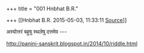 +++
title = "001 Hnbhat B.R."

+++
[[Hnbhat B.R.	2015-05-03, 11:33:11 [Source](https://groups.google.com/g/samskrita/c/ZCmbLf_QfHY)]]



अस्योत्तरं बहुषु स्थलेषु दत्तमेव ---

  

<http://panini-sanskrit.blogspot.in/2014/10/riddle.html>  

  



